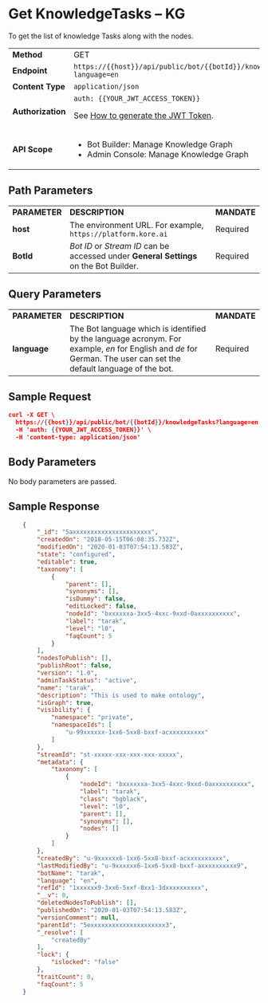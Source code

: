 
# Get KnowledgeTasks – KG

To get the list of knowledge Tasks along with the nodes.


<table>
  <tr>
   <td><strong>Method</strong>
   </td>
   <td>GET
   </td>
  </tr>
  <tr>
   <td><strong>Endpoint</strong>
   </td>
   <td><code>https://{{host}}/api/public/bot/{{botId}}/knowledgeTasks?language=en</code>
   </td>
  </tr>
  <tr>
   <td><strong>Content Type</strong>
   </td>
   <td><code>application/json</code>
   </td>
  </tr>
  <tr>
   <td><strong>Authorization</strong>
   </td>
   <td><code>auth: {{YOUR_JWT_ACCESS_TOKEN}}</code>
<p>
See <a href="../api-introduction/#generating-the-jwt-token">How to generate the JWT Token</a>.
   </td>
  </tr>
  <tr>
   <td><strong>API Scope</strong>
   </td>
   <td>
<ul>

<li>Bot Builder: Manage Knowledge Graph

<li>Admin Console: Manage Knowledge Graph
</li>
</ul>
   </td>
  </tr>
</table>


 


## Path Parameters


<table>
  <tr>
   <td><strong>PARAMETER</strong>
   </td>
   <td><strong>DESCRIPTION</strong>
   </td>
   <td><strong>MANDATE</strong>
   </td>
  </tr>
  <tr>
   <td><strong>host</strong>
   </td>
   <td>The environment URL. For example, <code>https://platform.kore.ai</code>
   </td>
   <td>Required
   </td>
  </tr>
  <tr>
   <td><strong>BotId</strong>
   </td>
   <td><em>Bot ID</em> or <em>Stream ID</em> can be accessed under <strong>General Settings</strong> on the Bot Builder.
   </td>
   <td>Required
   </td>
  </tr>
</table>


 


## Query Parameters


<table>
  <tr>
   <td><strong>PARAMETER</strong>
   </td>
   <td><strong>DESCRIPTION</strong>
   </td>
   <td><strong>MANDATE</strong>
   </td>
  </tr>
  <tr>
   <td><strong>language</strong>
   </td>
   <td>The Bot language which is identified by the language acronym. For example, <em>en</em> for English and <em>de</em> for German. The user can set the default language of the bot.
   </td>
   <td>Required
   </td>
  </tr>
</table>



## Sample Request


```json
curl -X GET \
  https://{{host}}/api/public/bot/{{botId}}/knowledgeTasks?language=en \
  -H 'auth: {{YOUR_JWT_ACCESS_TOKEN}}' \
  -H 'content-type: application/json'
```


## Body Parameters

No body parameters are passed.

 


## Sample Response


```json
    {
        "_id": "5axxxxxxxxxxxxxxxxxxxxxx",
        "createdOn": "2018-05-15T06:08:35.732Z",
        "modifiedOn": "2020-01-03T07:54:13.583Z",
        "state": "configured",
        "editable": true,
        "taxonomy": [
            {
                "parent": [],
                "synonyms": [],
                "isDummy": false,
                "editLocked": false,
                "nodeId": "bxxxxxxa-3xx5-4xxc-9xxd-0axxxxxxxxxx",
                "label": "tarak",
                "level": "l0",
                "faqCount": 5
            }
        ],
        "nodesToPublish": [],
        "publishRoot": false,
        "version": "1.0",
        "adminTaskStatus": "active",
        "name": "tarak",
        "description": "This is used to make ontology",
        "isGraph": true,
        "visibility": {
            "namespace": "private",
            "namespaceIds": [
                "u-99xxxxxx-1xx6-5xx8-bxxf-acxxxxxxxxxx"
            ]
        },
        "streamId": "st-xxxxx-xxx-xxx-xxx-xxxxx",
        "metadata": {
            "taxonomy": [
                {
                    "nodeId": "bxxxxxxa-3xx5-4xxc-9xxd-0axxxxxxxxxx",
                    "label": "tarak",
                    "class": "bgblack",
                    "level": "l0",
                    "parent": [],
                    "synonyms": [],
                    "nodes": []
                }
            ]
        },
        "createdBy": "u-9xxxxxx6-1xx6-5xx8-bxxf-acxxxxxxxxxx",
        "lastModifiedBy": "u-9xxxxxx6-1xx6-5xx8-bxxf-axxxxxxxxxx9",
        "botName": "tarak",
        "language": "en",
        "refId": "1xxxxxx9-3xx6-5xxf-8xx1-3dxxxxxxxxxx",
        "__v": 0,
        "deletedNodesToPublish": [],
        "publishedOn": "2020-01-03T07:54:13.583Z",
        "versionComment": null,
        "parentId": "5exxxxxxxxxxxxxxxxxxxxx3",
        "_resolve": [
            "createdBy"
        ],
        "lock": {
            "islocked": "false"
        },
        "traitCount": 0,
        "faqCount": 5
    }
```
